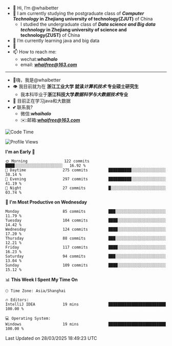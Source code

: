 - 👋 Hi, I’m @whaibetter
- 👀 I am currently studying the postgraduate class of ***Computer Technology* in Zhejiang university of technology(ZJUT)** of China
  -  I studied the undergraduate class of ***Data science and Big data technology* in Zhejiang university of science and technology(ZUST)** of China
- 🌱 I’m currently learning java and big data
- 💞️ 
- 📫 How to reach me: 
  - wechat:***whaihalo***
  - email: ***whaifree@163.com***
 ------------------------
- 👋嗨，我是@whaibetter
- 👁 我目前就为在 **浙江工业大学 就读*计算机技术* 专业硕士研究生**
  - 我本科毕业于**浙江科技大学*数据科学与大数据技术*专业**
- 🌴 目前正在学习java和大数据
- 💕 联系我?
  - 微信:***whaihalo***
  - ✉️:邮箱:***whaifree@163.com***

<!--START_SECTION:waka-->
![Code Time](http://img.shields.io/badge/Code%20Time-668%20hrs%204%20mins-blue)

![Profile Views](http://img.shields.io/badge/Profile%20Views-0-blue)

**I'm an Early 🐤** 

```text
🌞 Morning                122 commits         ████░░░░░░░░░░░░░░░░░░░░░   16.92 % 
🌆 Daytime                275 commits         ██████████░░░░░░░░░░░░░░░   38.14 % 
🌃 Evening                297 commits         ██████████░░░░░░░░░░░░░░░   41.19 % 
🌙 Night                  27 commits          █░░░░░░░░░░░░░░░░░░░░░░░░   03.74 % 
```
📅 **I'm Most Productive on Wednesday** 

```text
Monday                   85 commits          ███░░░░░░░░░░░░░░░░░░░░░░   11.79 % 
Tuesday                  104 commits         ████░░░░░░░░░░░░░░░░░░░░░   14.42 % 
Wednesday                124 commits         ████░░░░░░░░░░░░░░░░░░░░░   17.20 % 
Thursday                 88 commits          ███░░░░░░░░░░░░░░░░░░░░░░   12.21 % 
Friday                   117 commits         ████░░░░░░░░░░░░░░░░░░░░░   16.23 % 
Saturday                 94 commits          ███░░░░░░░░░░░░░░░░░░░░░░   13.04 % 
Sunday                   109 commits         ████░░░░░░░░░░░░░░░░░░░░░   15.12 % 
```


📊 **This Week I Spent My Time On** 

```text
🕑︎ Time Zone: Asia/Shanghai

🔥 Editors: 
IntelliJ IDEA            19 mins             █████████████████████████   100.00 % 

💻 Operating System: 
Windows                  19 mins             █████████████████████████   100.00 % 
```


 Last Updated on 28/03/2025 18:49:23 UTC
<!--END_SECTION:waka-->

